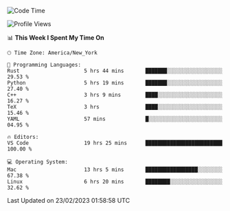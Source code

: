 <!--START_SECTION:waka-->
![Code Time](http://img.shields.io/badge/Code%20Time-173%20hrs%2057%20mins-blue)

![Profile Views](http://img.shields.io/badge/Profile%20Views-6-blue)

📊 **This Week I Spent My Time On** 

```text
🕑︎ Time Zone: America/New_York

💬 Programming Languages: 
Rust                     5 hrs 44 mins       ███████░░░░░░░░░░░░░░░░░░   29.53 % 
Python                   5 hrs 19 mins       ███████░░░░░░░░░░░░░░░░░░   27.40 % 
C++                      3 hrs 9 mins        ████░░░░░░░░░░░░░░░░░░░░░   16.27 % 
TeX                      3 hrs               ████░░░░░░░░░░░░░░░░░░░░░   15.46 % 
YAML                     57 mins             █░░░░░░░░░░░░░░░░░░░░░░░░   04.95 % 

🔥 Editors: 
VS Code                  19 hrs 25 mins      █████████████████████████   100.00 % 

💻 Operating System: 
Mac                      13 hrs 5 mins       █████████████████░░░░░░░░   67.38 % 
Linux                    6 hrs 20 mins       ████████░░░░░░░░░░░░░░░░░   32.62 % 
```


 Last Updated on 23/02/2023 01:58:58 UTC
<!--END_SECTION:waka-->
